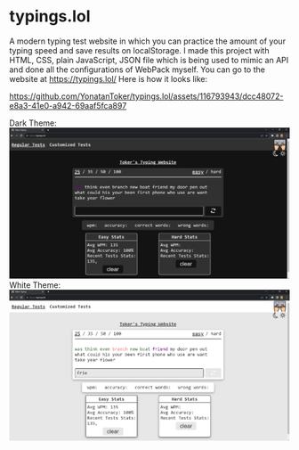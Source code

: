 # typings.lol
A modern typing test website in which you can practice the amount of your typing speed and save results on localStorage.
I made this project with HTML, CSS, plain JavaScript, JSON file which is being used to mimic an API and done all the configurations of WebPack myself.
You can go to the website at 
https://typings.lol/
Here is how it looks like:


https://github.com/YonatanToker/typings.lol/assets/116793943/dcc48072-e8a3-41e0-a942-69aaf5fca897


Dark Theme:
![Dark Theme](./black.png)
White Theme:
![White Theme](./white.png)

